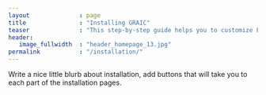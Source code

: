 ```yaml
---
layout              : page
title               : "Installing GRAIC"
teaser              : "This step-by-step guide helps you to customize Feeling Responsive to your needs."
header:
   image_fullwidth  : "header_homepage_13.jpg"
permalink           : "/installation/"
---
```


Write a nice little blurb about installation, add buttons that will take you to each part of the installation pages.

